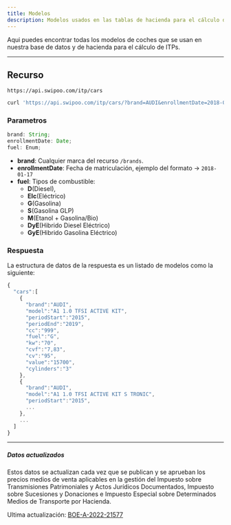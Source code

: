 ```yaml
---
title: Modelos
description: Modelos usados en las tablas de hacienda para el cálculo de ITPs.
---
```


Aqui puedes encontrar todas los modelos de coches que se usan en nuestra base de datos y de hacienda para el cálculo de ITPs.

---

## Recurso

`https://api.swipoo.com/itp/cars`

```bash
curl 'https://api.swipoo.com/itp/cars/?brand=AUDI&enrollmentDate=2018-01-17&fuel=G'
```

### Parametros

```ts
brand: String;
enrollmentDate: Date;
fuel: Enum;
```

- **brand**: Cualquier marca del recurso `/brands`.  
- **enrollmentDate**: Fecha de matriculación, ejemplo del formato -> `2018-01-17`
- **fuel**: Tipos de combustible:
  - **D**(Diesel),
  - **Elc**(Eléctrico)
  - **G**(Gasolina)
  - **S**(Gasolina GLP)
  - **M**(Etanol + Gasolina/Bio)
  - **DyE**(Hibrido Diesel Eléctrico)
  - **GyE**(Hibrido Gasolina Eléctrico)

### Respuesta

La estructura de datos de la respuesta es un listado de modelos como la siguiente:

```js
{
  "cars":[
    {
      "brand":"AUDI",
      "model":"A1 1.0 TFSI ACTIVE KIT",
      "periodStart":"2015",
      "periodEnd":"2019",
      "cc":"999",
      "fuel":"G",
      "kw":"70",
      "cvf":"7,83",
      "cv":"95",
      "value":"15700",
      "cylinders":"3"
    },
    {
      "brand":"AUDI",
      "model":"A1 1.0 TFSI ACTIVE KIT S TRONIC",
      "periodStart":"2015",
      ...
    },
    ...
  ]
}
```

---

##### Datos actualizados

Estos datos se actualizan cada vez que se publican y se aprueban los precios medios de venta aplicables en la gestión del Impuesto sobre Transmisiones Patrimoniales y Actos Jurídicos Documentados, Impuesto sobre Sucesiones y Donaciones e Impuesto Especial sobre Determinados Medios de Transporte por Hacienda.

Ultima actualización: [BOE-A-2022-21577](https://www.boe.es/eli/es/o/2022/12/14/hfp1259)